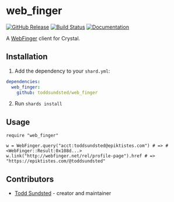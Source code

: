 # web_finger

[![GitHub Release](https://img.shields.io/github/release/toddsundsted/web_finger.svg)](https://github.com/toddsundsted/web_finger/releases)
[![Build Status](https://travis-ci.org/toddsundsted/web_finger.svg?branch=main)](https://travis-ci.org/toddsundsted/web_finger)
[![Documentation](https://img.shields.io/badge/docs-available-brightgreen.svg)](https://toddsundsted.github.io/web_finger/)

A [WebFinger](https://tools.ietf.org/html/rfc7033) client for Crystal.

## Installation

1. Add the dependency to your `shard.yml`:

```yaml
dependencies:
  web_finger:
    github: toddsundsted/web_finger
```

2. Run `shards install`

## Usage

```crystal
require "web_finger"

w = WebFinger.query("acct:toddsundsted@epiktistes.com") # => #<WebFinger::Result:0x108d...>
w.link("http://webfinger.net/rel/profile-page").href # => "https://epiktistes.com/@toddsundsted"
```

## Contributors

- [Todd Sundsted](https://github.com/toddsundsted) - creator and maintainer
